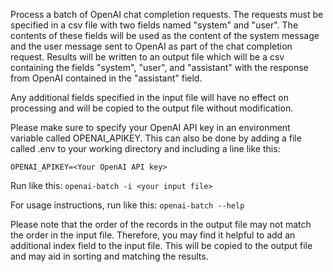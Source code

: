 Process a batch of OpenAI chat completion requests. The requests must be specified in a csv file <infile> with
two fields named "system" and "user". The contents of these fields will be used as the content of the system
message and the user message sent to OpenAI as part of the chat completion request. Results will be written to
an output file which will be a csv containing the fields "system", "user", and "assistant" with the response from
OpenAI contained in the "assistant" field.

Any additional fields specified in the input file will have no effect on processing and will be copied to the
output file without modification.

Please make sure to specify your OpenAI API key in an environment variable called OPENAI_APIKEY.
This can also be done by adding a file called .env to your working directory and including a line like this:

`OPENAI_APIKEY=<Your OpenAI API key>`

Run like this:
`openai-batch -i <your input file>`

For usage instructions, run like this:
`openai-batch --help`

Please note that the order of the records in the output file may not match the order in the input file.
Therefore, you may find it helpful to add an additional index field to the input file. This will be copied
to the output file and may aid in sorting and matching the results.
